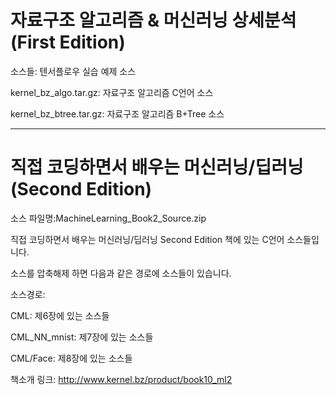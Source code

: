 
# 자료구조 알고리즘 & 머신러닝 상세분석(First Edition)

소스들: 텐서플로우 실습 예제 소스

kernel_bz_algo.tar.gz: 자료구조 알고리즘 C언어 소스

kernel_bz_btree.tar.gz: 자료구조 알고리즘 B+Tree 소스

-----------------------------------------------------------------------------
# 직접 코딩하면서 배우는 머신러닝/딥러닝 (Second Edition)

소스 파일명:MachineLearning_Book2_Source.zip

직접 코딩하면서 배우는 머신러닝/딥러닝 Second Edition 책에 있는 C언어 소스들입니다.

소스를 압축해제 하면 다음과 같은 경로에 소스들이 있습니다.

소스경로:

CML: 제6장에 있는 소스들

CML_NN_mnist: 제7장에 있는 소스들

CML/Face: 제8장에 있는 소스들

책소개 링크:
http://www.kernel.bz/product/book10_ml2
